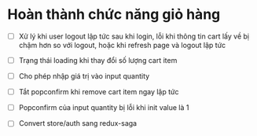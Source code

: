 # Hoàn thành chức năng giỏ hàng

- [ ] Xử lý khi user logout lập tức sau khi login, lỗi khi thông tin cart lấy về bị chậm hơn so với logout, hoặc khi refresh page và logout lập tức

- [ ] Trạng thái loading khi thay đổi số lượng cart item

- [ ] Cho phép nhập giá trị vào input quantity

- [ ] Tắt popconfirm khi remove cart item ngay lập tức

- [ ] Popconfirm của input quantity bị lỗi khi init value là 1

- [ ] Convert store/auth sang redux-saga